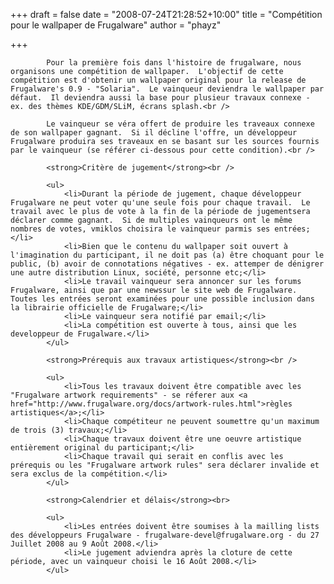 
+++
draft = false
date = "2008-07-24T21:28:52+10:00"
title = "Compétition pour le wallpaper de Frugalware"
author = "phayz"

+++

            Pour la première fois dans l'histoire de frugalware, nous organisons une compétition de wallpaper.  L'objectif de cette compétition est d'obtenir un wallpaper original pour la release de Frugalware's 0.9 - "Solaria".  Le vainqueur deviendra le wallpaper par défaut.  Il deviendra aussi la base pour plusieur travaux connexe - ex. des thèmes KDE/GDM/SLiM, écrans splash.<br />

            Le vainqueur se véra offert de produire les traveaux connexe de son wallpaper gagnant.  Si il décline l'offre, un développeur Frugalware produira ses traveaux en se basant sur les sources fournis par le vainqueur (se référer ci-dessous pour cette condition).<br />

            <strong>Critère de jugement</strong><br />

            <ul>
                <li>Durant la période de jugement, chaque développeur Frugalware ne peut voter qu'une seule fois pour chaque travail.  Le travail avec le plus de vote à la fin de la période de jugementsera déclarer comme gagnant.  Si de multiples vainqueurs ont le même nombres de votes, vmiklos choisira le vainqueur parmis ses entrées;</li>
                <li>Bien que le contenu du wallpaper soit ouvert à l'imagination du participant, il ne doit pas (a) être choquant pour le public, (b) avoir de connotations négatives - ex. attemper de dénigrer une autre distribution Linux, société, personne etc;</li>
                <li>Le travail vainqueur sera annoncer sur les forums Frugalware, ainsi que par une newssur le site web de Frugalware.  Toutes les entrées seront examinées pour une possible inclusion dans la librairie officielle de Frugalware;</li>
                <li>Le vainqueur sera notifié par email;</li>
                <li>La compétition est ouverte à tous, ainsi que les developpeur de Frugalware.</li>
            </ul>

            <strong>Prérequis aux travaux artistiques</strong><br />

            <ul>
                <li>Tous les travaux doivent être compatible avec les "Frugalware artwork requirements" - se réferer aux <a href="http://www.frugalware.org/docs/artwork-rules.html">règles artistiques</a>;</li>
                <li>Chaque compétiteur ne peuvent soumettre qu'un maximum de trois (3) travaux;</li>
                <li>Chaque travaux doivent être une oeuvre artistique entièrement original du participant;</li>
                <li>Chaque travail qui serait en conflis avec les prérequis ou les "Frugalware artwork rules" sera déclarer invalide et sera exclus de la compétition.</li>
            </ul>

            <strong>Calendrier et délais</strong><br>

            <ul>
                <li>Les entrées doivent être soumises à la mailling lists des développeurs Frugalware - frugalware-devel@frugalware.org - du 27 Juillet 2008 au 9 Août 2008.</li>
                <li>Le jugement adviendra après la cloture de cette période, avec un vainqueur choisi le 16 Août 2008.</li>
            </ul>
            
        